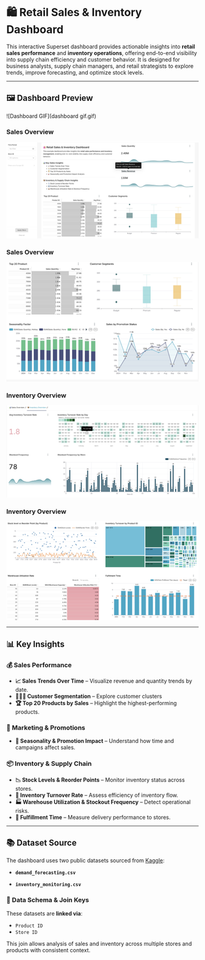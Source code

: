 # 🛍️ Retail Sales & Inventory Dashboard

This interactive Superset dashboard provides actionable insights into **retail sales performance** and **inventory operations**, offering end-to-end visibility into supply chain efficiency and customer behavior. It is designed for business analysts, supply chain managers, and retail strategists to explore trends, improve forecasting, and optimize stock levels.

---

## 🖼️ Dashboard Preview
![Dashboard GIF](dashboard gif.gif)


### Sales Overview
![Dashboard Screenshot 1](screenshot1.jpg)

### Sales Overview
![Dashboard Screenshot 2](screenshot2.jpg)

### Inventory Overview
![Dashboard Screenshot 3](sceenshot3.jpg)

### Inventory Overview
![Dashboard Screenshot 4](screenshot4.jpg)

---

## 📊 Key Insights

### 💰 Sales Performance
- **📈 Sales Trends Over Time** – Visualize revenue and quantity trends by date.
- **🧑‍🤝‍🧑 Customer Segmentation** – Explore customer clusters
- **🏆 Top 20 Products by Sales** – Highlight the highest-performing products.

### 🎯 Marketing & Promotions
- **📆 Seasonality & Promotion Impact** – Understand how time and campaigns affect sales.

### 📦 Inventory & Supply Chain
- **📉 Stock Levels & Reorder Points** – Monitor inventory status across stores.
- **🔁 Inventory Turnover Rate** – Assess efficiency of inventory flow.
- **🏭 Warehouse Utilization & Stockout Frequency** – Detect operational risks.
- **🚚 Fulfillment Time** – Measure delivery performance to stores.

---


## 📚 Dataset Source

The dashboard uses two public datasets sourced from [Kaggle](https://www.kaggle.com/](https://www.kaggle.com/datasets/suvroo/inventory-optimization-for-retail/data)):

- **`demand_forecasting.csv`**  


- **`inventory_monitoring.csv`**  


### 🔗 Data Schema & Join Keys

These datasets are **linked via**:

- `Product ID`
- `Store ID`

This join allows analysis of sales and inventory across multiple stores and products with consistent context.

